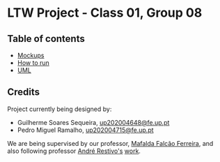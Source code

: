# LTW Project - Class 01, Group 08

## Table of contents

- [Mockups](docs/mockups.md)
- [How to run](docs/how-to-run.md)
- [UML](docs/uml.md)

## Credits

Project currently being designed by:
- Guilherme Soares Sequeira, up202004648@fe.up.pt
- Pedro Miguel Ramalho, up202004715@fe.up.pt

We are being supervised by our professor, [Mafalda Falcão Ferreira](https://github.com/mafaldafalcaotvf), and also following professor [André Restivo's](https://github.com/arestivo) [work](https://web.fe.up.pt/~arestivo/page/courses/ltw/).
